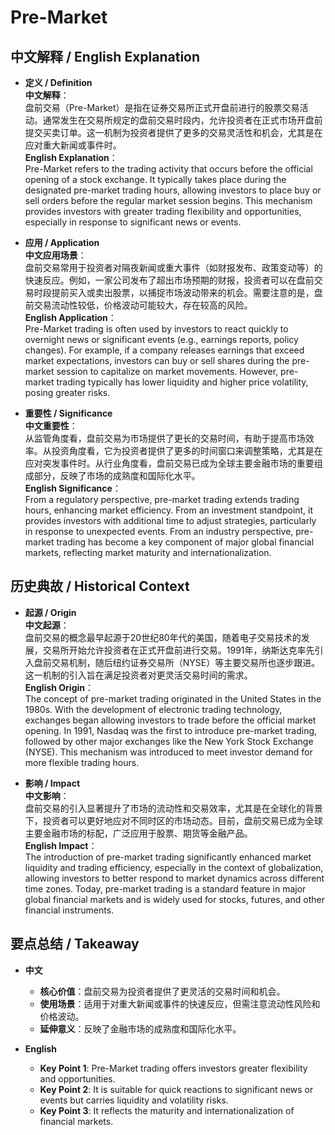 # Pre-Market

## 中文解释 / English Explanation

* **定义 / Definition**  
  **中文解释**：  
  盘前交易（Pre-Market）是指在证券交易所正式开盘前进行的股票交易活动。通常发生在交易所规定的盘前交易时段内，允许投资者在正式市场开盘前提交买卖订单。这一机制为投资者提供了更多的交易灵活性和机会，尤其是在应对重大新闻或事件时。  
  **English Explanation**：  
  Pre-Market refers to the trading activity that occurs before the official opening of a stock exchange. It typically takes place during the designated pre-market trading hours, allowing investors to place buy or sell orders before the regular market session begins. This mechanism provides investors with greater trading flexibility and opportunities, especially in response to significant news or events.

* **应用 / Application**  
  **中文应用场景**：  
  盘前交易常用于投资者对隔夜新闻或重大事件（如财报发布、政策变动等）的快速反应。例如，一家公司发布了超出市场预期的财报，投资者可以在盘前交易时段提前买入或卖出股票，以捕捉市场波动带来的机会。需要注意的是，盘前交易流动性较低，价格波动可能较大，存在较高的风险。  
  **English Application**：  
  Pre-Market trading is often used by investors to react quickly to overnight news or significant events (e.g., earnings reports, policy changes). For example, if a company releases earnings that exceed market expectations, investors can buy or sell shares during the pre-market session to capitalize on market movements. However, pre-market trading typically has lower liquidity and higher price volatility, posing greater risks.

* **重要性 / Significance**  
  **中文重要性**：  
  从监管角度看，盘前交易为市场提供了更长的交易时间，有助于提高市场效率。从投资角度看，它为投资者提供了更多的时间窗口来调整策略，尤其是在应对突发事件时。从行业角度看，盘前交易已成为全球主要金融市场的重要组成部分，反映了市场的成熟度和国际化水平。  
  **English Significance**：  
  From a regulatory perspective, pre-market trading extends trading hours, enhancing market efficiency. From an investment standpoint, it provides investors with additional time to adjust strategies, particularly in response to unexpected events. From an industry perspective, pre-market trading has become a key component of major global financial markets, reflecting market maturity and internationalization.

## 历史典故 / Historical Context

* **起源 / Origin**  
  **中文起源**：  
  盘前交易的概念最早起源于20世纪80年代的美国，随着电子交易技术的发展，交易所开始允许投资者在正式开盘前进行交易。1991年，纳斯达克率先引入盘前交易机制，随后纽约证券交易所（NYSE）等主要交易所也逐步跟进。这一机制的引入旨在满足投资者对更灵活交易时间的需求。  
  **English Origin**：  
  The concept of pre-market trading originated in the United States in the 1980s. With the development of electronic trading technology, exchanges began allowing investors to trade before the official market opening. In 1991, Nasdaq was the first to introduce pre-market trading, followed by other major exchanges like the New York Stock Exchange (NYSE). This mechanism was introduced to meet investor demand for more flexible trading hours.

* **影响 / Impact**  
  **中文影响**：  
  盘前交易的引入显著提升了市场的流动性和交易效率，尤其是在全球化的背景下，投资者可以更好地应对不同时区的市场动态。目前，盘前交易已成为全球主要金融市场的标配，广泛应用于股票、期货等金融产品。  
  **English Impact**：  
  The introduction of pre-market trading significantly enhanced market liquidity and trading efficiency, especially in the context of globalization, allowing investors to better respond to market dynamics across different time zones. Today, pre-market trading is a standard feature in major global financial markets and is widely used for stocks, futures, and other financial instruments.

## 要点总结 / Takeaway

* **中文**  
  - **核心价值**：盘前交易为投资者提供了更灵活的交易时间和机会。  
  - **使用场景**：适用于对重大新闻或事件的快速反应，但需注意流动性风险和价格波动。  
  - **延伸意义**：反映了金融市场的成熟度和国际化水平。

* **English**  
  - **Key Point 1**: Pre-Market trading offers investors greater flexibility and opportunities.  
  - **Key Point 2**: It is suitable for quick reactions to significant news or events but carries liquidity and volatility risks.  
  - **Key Point 3**: It reflects the maturity and internationalization of financial markets.